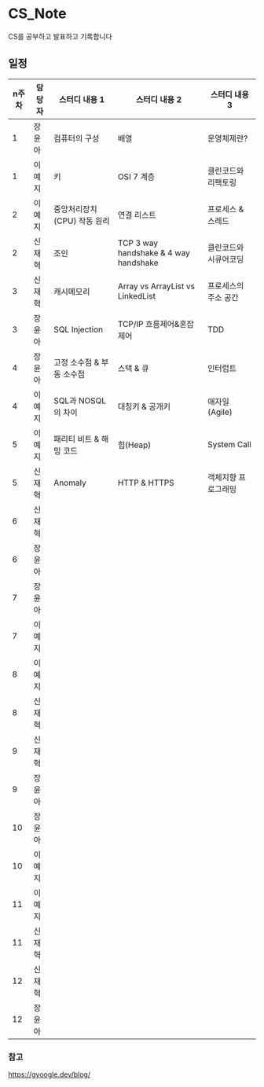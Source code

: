 # CS_Note
CS를 공부하고 발표하고 기록합니다 


## 일정

| n주차 | 담당자  |  스터디 내용 1 | 스터디 내용 2 |스터디 내용 3|
| ------ | --------| ------------ |  ------------ |  ------------ |
| 1 | 장윤아 |  컴퓨터의 구성 | 배열 | 운영체제란? |
| 1 | 이예지 |  키 | OSI 7 계층 | 클린코드와 리팩토링 |
| 2 | 이예지 | 중앙처리장치(CPU) 작동 원리 | 연결 리스트 | 프로세스 & 스레드 |
| 2 | 신재혁 | 조인 | TCP 3 way handshake & 4 way handshake | 클린코드와 시큐어코딩 |
| 3 | 신재혁 | 캐시메모리 | Array vs ArrayList vs LinkedList | 프로세스의 주소 공간 |
| 3 | 장윤아 | SQL Injection | TCP/IP 흐름제어&혼잡제어 | TDD |
| 4 | 장윤아 | 고정 소수점 & 부동 소수점 | 스택 & 큐 | 인터럽트 |
| 4 | 이예지 |  SQL과 NOSQL의 차이 | 대칭키 & 공개키 | 애자일(Agile) |
| 5 | 이예지 | 패리티 비트 & 해밍 코드 | 힙(Heap) | System Call |
| 5 | 신재혁 |  Anomaly | HTTP & HTTPS | 객체지향 프로그래밍 |
| 6 | 신재혁 |                             |  |  |
| 6 | 장윤아 |                             |  |  |
| 7 | 장윤아 |                             |  |  |
| 7 | 이예지 |                             |  |  |
| 8 | 이예지 |                             |  |  |
| 8 | 신재혁 |                             |  |  |
| 9 | 신재혁 |                             |  |  |
| 9 | 장윤아 |                             |  |  |
| 10 | 장윤아 |                            |  |  |
| 10 | 이예지 |                            |  |  |
| 11 | 이예지 |                            |  |  |
| 11 | 신재혁 |                            |  |  |
| 12 | 신재혁 |                            |  |  |
| 12 | 장윤아 |                            |  |  |


### 참고
https://gyoogle.dev/blog/
